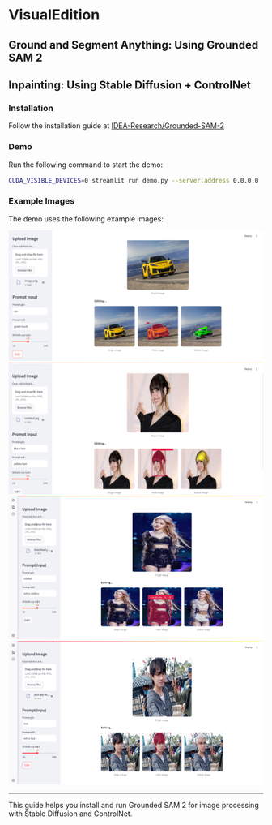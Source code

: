 # VisualEdition

## Ground and Segment Anything: Using Grounded SAM 2

## Inpainting: Using Stable Diffusion + ControlNet

### Installation
Follow the installation guide at [IDEA-Research/Grounded-SAM-2](https://github.com/IDEA-Research/Grounded-SAM-2)

### Demo
Run the following command to start the demo:
```bash
CUDA_VISIBLE_DEVICES=0 streamlit run demo.py --server.address 0.0.0.0
```

### Example Images
The demo uses the following example images:

![Demo Image 1](demo_images/1.png)
![Demo Image 2](demo_images/2.png)
![Demo Image 3](demo_images/3.png)
![Demo Image 4](demo_images/4.png)

---
This guide helps you install and run Grounded SAM 2 for image processing with Stable Diffusion and ControlNet.


